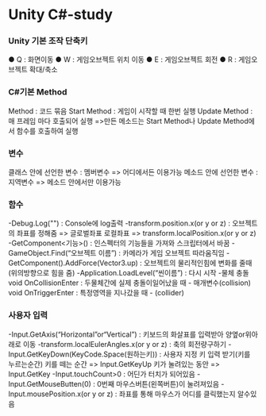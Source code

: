 # Unity C#-study

### Unity 기본 조작 단축키

● Q : 화면이동
● W : 게임오브젝트 위치 이동
● E : 게임오브젝트 회전
● R : 게임오브젝트 확대/축소


### C#기본 Method

Method : 코드 묶음
Start Method : 게임이 시작할 때 한번 실행
Update Method : 매 프레임 마다 호출되어 실행
=>만든 메소드는 Start Method나 Update Method에서 함수를 호출하여 실행


### 변수

클래스 안에 선언한 변수 : 멤버변수 => 어디에서든 이용가능
메소드 안에 선언한 변수 : 지역변수 => 메소드 안에서만 이용가능


### 함수

-Debug.Log("") : Console에 log출력
-transform.position.x(or y or z) : 오브젝트의 좌표를 정해줌 => 글로벌좌표
  로컬좌표 => transform.localPosition.x(or y or z)
-GetComponent<기능>() : 인스펙터의 기능들을 가져와 스크립터에서 바꿈
-GameObject.Find(“오브젝트 이름”) : 카메라가 게임 오브젝트 따라움직임
-GetComponent<Rigidbody>().AddForce(Vector3.up) : 오브젝트의 물리적인힘에 변화를 줄때(위의방향으로 힘을 줌)
-Application.LoadLevel(“씬이름”) : 다시 시작
-물체 충돌
  void OnCollisionEnter : 두물체간에 실제 충돌이일어났을 때 - 매개변수(collision)
  void OnTriggerEnter : 특정영역을 지나갔을 때 - (collider)
  

### 사용자 입력
  
-Input.GetAxis(“Horizontal”or“Vertical”) : 키보드의 화살표를 입력받아 양옆or위아래로 이동
-transform.localEulerAngles.x(or y or z) : 축의 회전량구하기
-Input.GetKeyDown(KeyCode.Space(원하는키)) : 사용자 지정 키 입력 받기(키를 누르는순간)
  키를 떼는 순간 => Input.GetKeyUp
  키가 눌려있는 동안 => Input.GetKey
-Input.touchCount>0 : 어딘가 터치가 되어있음
-Input.GetMouseButten(0) : 0번째 마우스버튼(왼쪽버튼)이 눌려져있음
-Input.mousePosition.x(or y or z) : 좌표를 통해 마우스가 어디를 클릭했는지 알수있음
